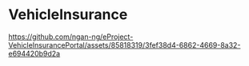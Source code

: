 # VehicleInsurance

https://github.com/ngan-ng/eProject-VehicleInsurancePortal/assets/85818319/3fef38d4-6862-4669-8a32-e694420b9d2a
